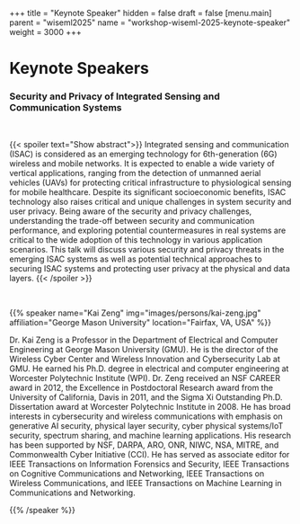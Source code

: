 +++
title = "Keynote Speaker"
hidden = false
draft = false
[menu.main]
  parent = "wiseml2025"
  name = "workshop-wiseml-2025-keynote-speaker"
  weight = 3000
+++

# Keynote Speakers

### Security and Privacy of Integrated Sensing and Communication Systems

<br/>

{{< spoiler text="Show abstract">}}
Integrated sensing and communication (ISAC) is considered as an emerging technology for 6th-generation (6G) wireless and mobile networks. It is expected to enable a wide variety of vertical applications, ranging from the detection of unmanned aerial vehicles (UAVs) for protecting critical infrastructure to physiological sensing for mobile healthcare. Despite its significant socioeconomic benefits, ISAC technology also raises critical and unique challenges in system security and user privacy. Being aware of the security and privacy challenges, understanding the trade-off between security and communication performance, and exploring potential countermeasures in real systems are critical to the wide adoption of this technology in various application scenarios. This talk will discuss various security and privacy threats in the emerging ISAC systems as well as potential technical approaches to securing ISAC systems and protecting user privacy at the physical and data layers.
{{< /spoiler >}}

<br/>

{{% speaker
name="Kai Zeng"
img="images/persons/kai-zeng.jpg"
affiliation="George Mason University"
location="Fairfax, VA, USA"
%}}

Dr. Kai Zeng is a Professor in the Department of Electrical and Computer Engineering at George Mason University (GMU). He is the director of the Wireless Cyber Center and Wireless Innovation and Cybersecurity Lab at GMU. He earned his Ph.D. degree in electrical and computer engineering at Worcester Polytechnic Institute (WPI). Dr. Zeng received an NSF CAREER award in 2012, the Excellence in Postdoctoral Research award from the University of California, Davis in 2011, and the Sigma Xi Outstanding Ph.D. Dissertation award at Worcester Polytechnic Institute in 2008. He has broad interests in cybersecurity and wireless communications with emphasis on generative AI security, physical layer security, cyber physical systems/IoT security, spectrum sharing, and machine learning applications. His research has been supported by NSF, DARPA, ARO, ONR, NIWC, NSA, MITRE, and Commonwealth Cyber Initiative (CCI). He has served as associate editor for IEEE Transactions on Information Forensics and Security, IEEE Transactions on Cognitive Communications and Networking, IEEE Transactions on Wireless Communications, and IEEE Transactions on Machine Learning in Communications and Networking.

{{% /speaker %}}